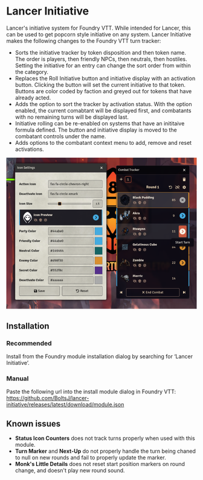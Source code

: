 Lancer Initiative
=================

Lancer's initiative system for Foundry VTT. While intended for Lancer, this can be used to get popcorn style initiative on any system.
Lancer Initiative makes the following changes to the Foundry VTT turn tracker:

 * Sorts the initiative tracker by token disposition and then token name. The order is players, then friendly NPCs, then neutrals, then hostiles. Setting the initiative for an entry can change the sort order from within the category.
 * Replaces the Roll Initiative button and initiative display with an activation button. Clicking the button will set the current initiative to that token. Buttons are color coded by faction and greyed out for tokens that have already acted.
 * Adds the option to sort the tracker by activation status. With the option enabled, the current comabtant will be displayed first, and combatants with no remaining turns will be displayed last.
 * Initiative rolling can be re-enabled on systems that have an inititaive formula defined. The button and initiative display is moved to the combatant controls under the name.
 * Adds options to the combatant context menu to add, remove and reset activations.

![Screenshot](https://github.com/BoltsJ/lancer-initiative/blob/default/screenshot.png?raw=true)

Installation
------------

### Recommended

Install from the Foundry module installation dialog by searching for ‘Lancer Initiative’.

### Manual

Paste the following url into the install module dialog in Foundry VTT: https://github.com/BoltsJ/lancer-initiative/releases/latest/download/module.json

Known issues
------------

 * **Status Icon Counters** does not track turns properly when used with this module.
 * **Turn Marker** and **Next-Up** do not properly handle the turn being chaned to null on new rounds and fail to properly update the marker.
 * **Monk's Little Details** does not reset start position markers on round change, and doesn't play new round sound.

